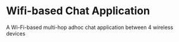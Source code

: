 # Wifi-based Chat Application
A Wi-Fi-based multi-hop adhoc chat application between 4 wireless devices

